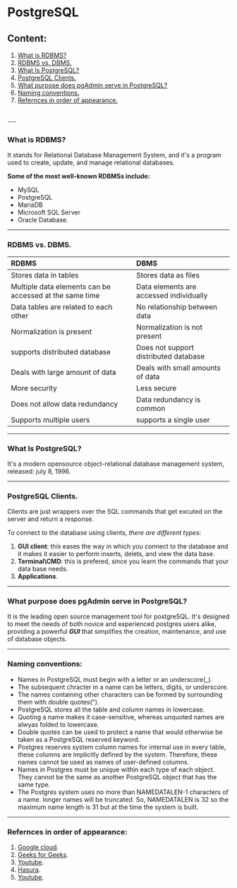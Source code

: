 # PostgreSQL

## Content:
1. [What is RDBMS?](#what-is-rdbms)
1. [RDBMS vs. DBMS.](#rdbms-vs-dbms)
1. [What Is PostgreSQL?](#what-is-postgresql)
1. [PostgreSQL Clients.](#postgresql-clients)
1. [What purpose does pgAdmin serve in PostgreSQL?](#what-purpose-does-pgadmin-serve-in-postgresql)
1. [Naming conventions.](#naming-conventions)
1. [Refernces in order of appearance.](#refernces-in-order-of-appearance)
<br>
---

### What is RDBMS?
It stands for Relational Database Management System, and it's a program used to create, update, and manage relational databases.

**Some of the most well-known RDBMSs include:** 

- MySQL
- PostgreSQL
- MariaDB
- Microsoft SQL Server
- Oracle Database.
---
### RDBMS vs. DBMS.

|RDBMS |DBMS|
|:--------------|:------------|
|Stores data in tables|Stores data as files|
|Multiple data elements can be accessed at the same time|Data elements are accessed individually|
|Data tables are related to each other|No relationship between data|
|Normalization is present |Normalization is not present|
|supports distributed database|Does not support distributed database|
|Deals with large amount of data|Deals with small amounts of data|
|More security|Less secure|
|Does not allow data redundancy|Data redundancy is common|
|Supports multiple users|supports a single user|
---
### What Is PostgreSQL?
It's a modern opensource object-relational database management system, released: july 8, 1996.

---
### PostgreSQL Clients.
Clients are just wrappers over the SQL commands that get excuted on the server and return a response.

To connect to the database using clients, *there are different types*:
1. **GUI client**: this eases the way in which you connect to the database and it makes it easier to perform inserts, delets, and view the data base.
2. **Terminal\CMD**: this is prefered, since you learn the commands that your data base needs.
3. **Applications**.
---
### What purpose does pgAdmin serve in PostgreSQL?
It is the leading open source management tool for postgreSQL.
It's designed to meet the needs of both novice and experienced postgres users alike, providing a powerful ***GUI*** that simplifies the creation, maintenance, and use of database objects.

---
### Naming conventions:
- Names in PostgreSQL must begin with a letter or an underscore(_).
- The subsequent chracter in a name can be letters, digits, or underscore.
- The names containing other characters can be formed by surrounding them with double quotes(").
- PostgreSQL stores all the table and column names in lowercase.
- Quoting a name makes it case-sensitive, whereas unquoted names are alwyas folded to lowercase.
- Double quotes can be used to protect a name that would otherwise be taken as a PostgreSQL reserved keyword.
- Postgres reserves system column names for internal use in every table, these columns are implicitly defined by the system. Therefore, these names cannot be used as names of user-defined columns.
- Names in Postgres must be unique within each type of each object. They cannot be the same as another PostgreSQL object that has the same type.
- The Postgres system uses no more than NAMEDATALEN-1 characters of a name. longer names will be truncated. So, NAMEDATALEN is 32 so the maximum name length is 31 but at the time the system is built.
---
### Refernces in order of appearance:
1. [Google cloud](https://cloud.google.com/learn/what-is-a-relational-database).
1. [Geeks for Geeks](https://www.geeksforgeeks.org/difference-between-rdbms-and-dbms/).
1. [Youtube](https://www.youtube.com/watch?v=tzbA7VniRpw&list=PLwvrYc43l1MxAEOI_KwGe8l42uJxMoKeS&index=3&pp=iAQB).
1. [Hasura](https://hasura.io/learn/database/postgresql/installation/3-psql/).
1. [Youtube](https://www.youtube.com/watch?v=FFo8pH-kfQ8&list=PLwvrYc43l1MxAEOI_KwGe8l42uJxMoKeS&index=6).